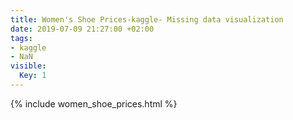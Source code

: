```yaml
---
title: Women's Shoe Prices-kaggle- Missing data visualization
date: 2019-07-09 21:27:00 +02:00
tags:
- kaggle
- NaN
visible:
  Key: 1
---
```


{% include women_shoe_prices.html %}